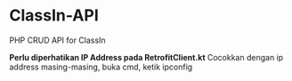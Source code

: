 # ClassIn-API
PHP CRUD API for ClassIn

**Perlu diperhatikan IP Address pada RetrofitClient.kt**
Cocokkan dengan ip address masing-masing, buka cmd, ketik ipconfig